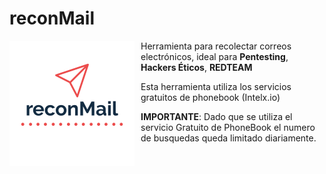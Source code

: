 # reconMail

<p align="center">
<img src="images/reconMail.png"
	alt="Evil logo"
	width="200"
	style="float: left; margin-right: 10px;" />
</p>

Herramienta para recolectar correos electrónicos, ideal para **Pentesting**, **Hackers Éticos**, **REDTEAM**

Esta herramienta utiliza los servicios gratuitos de phonebook (Intelx.io)

**IMPORTANTE**: Dado que se utiliza el servicio Gratuito de PhoneBook el numero de busquedas queda limitado diariamente.


